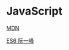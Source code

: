 # JavaScript

[MDN](https://developer.mozilla.org/zh-CN/docs/Web/JavaScript)

[ES6 阮一峰](https://es6.ruanyifeng.com/)

